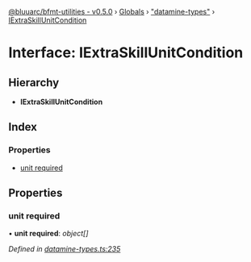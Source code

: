[@bluuarc/bfmt-utilities - v0.5.0](../README.md) › [Globals](../globals.md) › ["datamine-types"](../modules/_datamine_types_.md) › [IExtraSkillUnitCondition](_datamine_types_.iextraskillunitcondition.md)

# Interface: IExtraSkillUnitCondition

## Hierarchy

* **IExtraSkillUnitCondition**

## Index

### Properties

* [unit required](_datamine_types_.iextraskillunitcondition.md#unit-required)

## Properties

###  unit required

• **unit required**: *object[]*

*Defined in [datamine-types.ts:235](https://github.com/BluuArc/bfmt-utilities/blob/master/src/datamine-types.ts#L235)*
